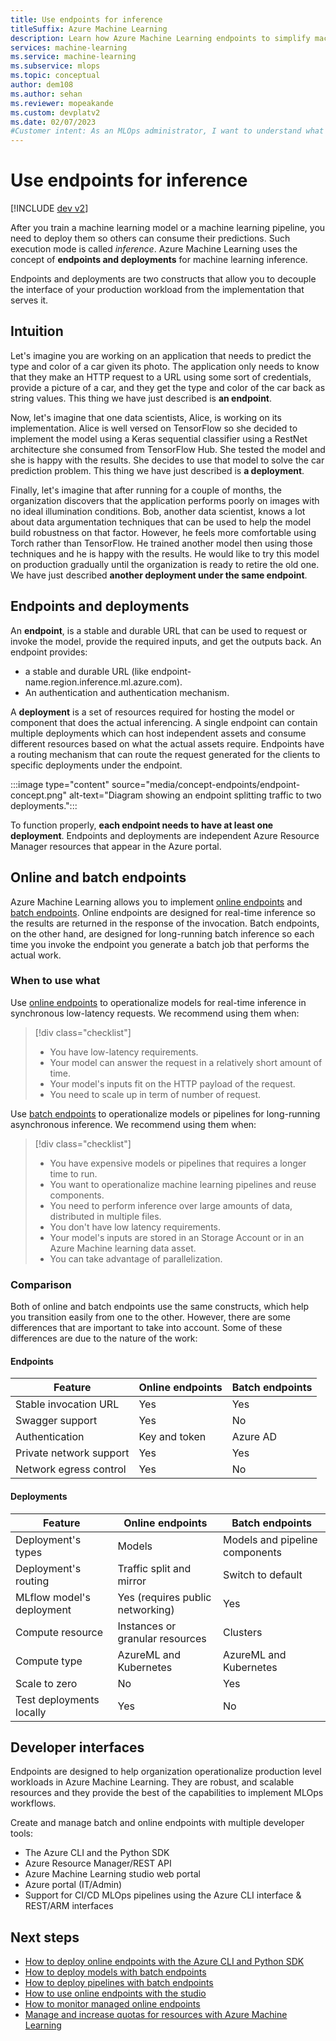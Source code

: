 ```yaml
---
title: Use endpoints for inference
titleSuffix: Azure Machine Learning
description: Learn how Azure Machine Learning endpoints to simplify machine learning deployments.
services: machine-learning
ms.service: machine-learning
ms.subservice: mlops
ms.topic: conceptual
author: dem108
ms.author: sehan
ms.reviewer: mopeakande
ms.custom: devplatv2
ms.date: 02/07/2023
#Customer intent: As an MLOps administrator, I want to understand what a managed endpoint is and why I need it.
---
```


# Use endpoints for inference

[!INCLUDE [dev v2](../../includes/machine-learning-dev-v2.md)]

After you train a machine learning model or a machine learning pipeline, you need to deploy them so others can consume their predictions. Such execution mode is called *inference*. Azure Machine Learning uses the concept of __endpoints and deployments__ for machine learning inference.

Endpoints and deployments are two constructs that allow you to decouple the interface of your production workload from the implementation that serves it. 

## Intuition

Let's imagine you are working on an application that needs to predict the type and color of a car given its photo. The application only needs to know that they make an HTTP request to a URL using some sort of credentials, provide a picture of a car, and they get the type and color of the car back as string values. This thing we have just described is __an endpoint__.

Now, let's imagine that one data scientists, Alice, is working on its implementation. Alice is  well versed on TensorFlow so she decided to implement the model using a Keras sequential classifier using a RestNet architecture she consumed from TensorFlow Hub. She tested the model and she is happy with the results. She decides to use that model to solve the car prediction problem. This thing we have just described is __a deployment__.

Finally, let's imagine that after running for a couple of months, the organization discovers that the application performs poorly on images with no ideal illumination conditions. Bob, another data scientist, knows a lot about data argumentation techniques that can be used to help the model build robustness on that factor. However, he feels more comfortable using Torch rather than TensorFlow. He trained another model then using those techniques and he is happy with the results. He would like to try this model on production gradually until the organization is ready to retire the old one. We have just described __another deployment under the same endpoint__.

## Endpoints and deployments

An **endpoint**, is a stable and durable URL that can be used to request or invoke the model, provide the required inputs, and get the outputs back. An endpoint provides:

- a stable and durable URL (like endpoint-name.region.inference.ml.azure.com).
- An authentication and authentication mechanism.

A **deployment** is a set of resources required for hosting the model or component that does the actual inferencing. A single endpoint can contain multiple deployments which can host independent assets and consume different resources based on what the actual assets require. Endpoints have a routing mechanism that can route the request generated for the clients to specific deployments under the endpoint.

:::image type="content" source="media/concept-endpoints/endpoint-concept.png" alt-text="Diagram showing an endpoint splitting traffic to two deployments.":::

To function properly, __each endpoint needs to have at least one deployment__. Endpoints and deployments are independent Azure Resource Manager resources that appear in the Azure portal.

## Online and batch endpoints

Azure Machine Learning allows you to implement [online endpoints](concept-endpoints-online.md) and [batch endpoints](concept-endpoints-batch.md). Online endpoints are designed for real-time inference so the results are returned in the response of the invocation. Batch endpoints, on the other hand, are designed for long-running batch inference so each time you invoke the endpoint you generate a batch job that performs the actual work.

### When to use what

Use [online endpoints](concept-endpoints-online.md) to operationalize models for real-time inference in synchronous low-latency requests. We recommend using them when:

> [!div class="checklist"]
> * You have low-latency requirements.
> * Your model can answer the request in a relatively short amount of time.
> * Your model's inputs fit on the HTTP payload of the request.
> * You need to scale up in term of number of request.

Use [batch endpoints](concept-endpoints-batch.md) to operationalize models or pipelines for long-running asynchronous inference. We recommend using them when:

> [!div class="checklist"]
> * You have expensive models or pipelines that requires a longer time to run.
> * You want to operationalize machine learning pipelines and reuse components.
> * You need to perform inference over large amounts of data, distributed in multiple files.
> * You don't have low latency requirements.
> * Your model's inputs are stored in an Storage Account or in an Azure Machine learning data asset.
> * You can take advantage of parallelization.

### Comparison

Both of online and batch endpoints use the same constructs, which help you transition easily from one to the other. However, there are some differences that are important to take into account. Some of these differences are due to the nature of the work:

#### Endpoints

| Feature                   | Online endpoints                 | Batch endpoints                |
|---------------------------|----------------------------------|--------------------------------|
| Stable invocation URL     | Yes                              | Yes                            |
| Swagger support           | Yes                              | No                             |
| Authentication            | Key and token                    | Azure AD                       |
| Private network support   | Yes                              | Yes                            |
| Network egress control    | Yes                              | No                             |

#### Deployments

| Feature                   | Online endpoints                 | Batch endpoints                |
|---------------------------|----------------------------------|--------------------------------|
| Deployment's types        | Models                           | Models and pipeline components |
| Deployment's routing      | Traffic split and mirror         | Switch to default              |
| MLflow model's deployment | Yes (requires public networking) | Yes                            |
| Compute resource          | Instances or granular resources  | Clusters                       |
| Compute type              | AzureML and Kubernetes           | AzureML and Kubernetes         |
| Scale to zero             | No                               | Yes                            |
| Test deployments locally  | Yes                              | No                             |


## Developer interfaces

Endpoints are designed to help organization operationalize production level workloads in Azure Machine Learning. They are robust, and scalable resources and they provide the best of the capabilities to implement MLOps workflows. 

Create and manage batch and online endpoints with multiple developer tools:

- The Azure CLI and the Python SDK
- Azure Resource Manager/REST API
- Azure Machine Learning studio web portal
- Azure portal (IT/Admin)
- Support for CI/CD MLOps pipelines using the Azure CLI interface & REST/ARM interfaces


## Next steps

- [How to deploy online endpoints with the Azure CLI and Python SDK](how-to-deploy-online-endpoints.md)
- [How to deploy models with batch endpoints](how-to-use-batch-model-deployments.md)
- [How to deploy pipelines with batch endpoints](how-to-use-batch-pipeline-deployments.md)
- [How to use online endpoints with the studio](how-to-use-managed-online-endpoint-studio.md)
- [How to monitor managed online endpoints](how-to-monitor-online-endpoints.md)
- [Manage and increase quotas for resources with Azure Machine Learning](how-to-manage-quotas.md#azure-machine-learning-managed-online-endpoints)

